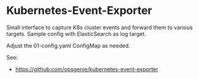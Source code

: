 # Kubernetes-Event-Exporter

Small interface to capture K8s cluster events and forward them to various targets. Sample config with ElasticSearch as log target.

Adjust the 01-config.yaml ConfigMap as needed.

See:
* https://github.com/opsgenie/kubernetes-event-exporter


